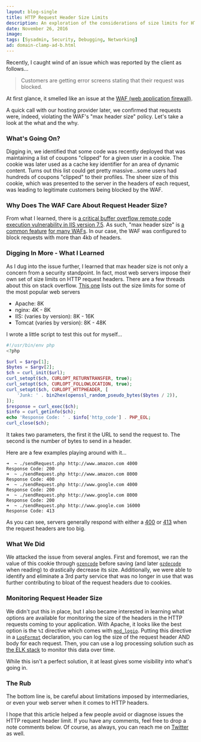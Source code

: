 ```yaml
---
layout: blog-single
title: HTTP Request Header Size Limits
description: An exploration of the considerations of size limits for HTTP request headers
date: November 26, 2016
image:
tags: [Sysadmin, Security, Debugging, Networking]
ad: domain-clamp-ad-b.html
---
```


Recently, I caught wind of an issue which was reported by the client as follows...

> Customers are getting error screens stating that their request was blocked.

At first glance, it smelled like an issue at the [WAF (web application firewall)](https://en.wikipedia.org/wiki/Web_application_firewall).

A quick call with our hosting provider later, we confirmed that requests were, indeed, violating the WAF's "max header size" policy. Let's take a look at the what and the why.

<!-- excerpt_separator -->

### What's Going On?

Digging in, we identified that some code was recently deployed that was maintaining a list of coupons "clipped" for a given user in a cookie. The cookie was later used as a cache key identifier for an area of dynamic content. Turns out this list could get pretty massive...some users had hundreds of coupons "clipped" to their profiles. The sheer size of this cookie, which was presented to the server in the headers of each request, was leading to legitimate customers being blocked by the WAF.

### Why Does The WAF Care About Request Header Size?

From what I learned, there is [a critical buffer overflow remote code execution vulnerability in IIS version 7.5](https://blogs.technet.microsoft.com/srd/2010/09/14/ms10-065-exploitability-of-the-iis-fastcgi-request-header-vulnerability/). As such, "max header size" is [a common feature](http://help.fortinet.com/fweb/537/Content/FortiWeb/fortiweb-admin/http_protocol_restraints.htm) [for many WAFs](https://campus.barracuda.com/product/webapplicationfirewall/article/WAF/ConfigReqLimits/). In our case, the WAF was configured to block requests with more than 4kb of headers.

### Digging In More - What I Learned

As I dug into the issue further, I learned that max header size is not only a concern from a security standpoint. In fact, most web servers impose their own set of size limits on HTTP request headers. There are a few threads about this on stack overflow. [This one](http://stackoverflow.com/questions/686217/maximum-on-http-header-values) lists out the size limits for some of the most popular web servers

- Apache: 8K
- nginx: 4K - 8K
- IIS: (varies by version): 8K - 16K
- Tomcat (varies by version): 8K - 48K

I wrote a little script to test this out for myself...

```php
#!/usr/bin/env php
<?php

$url = $argv[1];
$bytes = $argv[2];
$ch = curl_init($url);
curl_setopt($ch, CURLOPT_RETURNTRANSFER, true);
curl_setopt($ch, CURLOPT_FOLLOWLOCATION, true);
curl_setopt($ch, CURLOPT_HTTPHEADER, [
    'Junk: ' . bin2hex(openssl_random_pseudo_bytes($bytes / 2)),
]);
$response = curl_exec($ch);
$info = curl_getinfo($ch);
echo 'Response Code: ' . $info['http_code'] . PHP_EOL;
curl_close($ch);
```

It takes two parameters, the first it the URL to send the request to. The second is the number of bytes to send in a header.

Here are a few examples playing around with it...

```
➜  ~ ./sendRequest.php http://www.amazon.com 4000
Response Code: 200
➜  ~ ./sendRequest.php http://www.amazon.com 8000
Response Code: 400
➜  ~ ./sendRequest.php http://www.google.com 4000
Response Code: 200
➜  ~ ./sendRequest.php http://www.google.com 8000
Response Code: 200
➜  ~ ./sendRequest.php http://www.google.com 16000
Response Code: 413
```

As you can see, servers generally respond with either a [400](https://httpstatuses.com/400) or [413](https://httpstatuses.com/413) when the request headers are too big.

### What We Did

We attacked the issue from several angles. First and foremost, we ran the value of this cookie through [`gzencode`](http://php.net/manual/en/function.gzencode.php) before saving (and later [`gzdecode`](http://php.net/manual/en/function.gzdecode.php) when reading) to drastically decrease its size. Additionally, we were able to identify and eliminate a 3rd party service that was no longer in use that was further contributing to bloat of the request headers due to cookies.

### Monitoring Request Header Size

We didn't put this in place, but I also became interested in learning what options are available for monitoring the size of the headers in the HTTP requests coming to your application. With Apache, it looks like the best option is the `%I` directive which comes with [`mod_logio`](https://httpd.apache.org/docs/2.4/mod/mod_logio.html). Putting this directive in a [`LogFormat`](http://httpd.apache.org/docs/current/mod/mod_log_config.html#logformat) declaration, you can log the size of the request header AND body for each request. Then, you can use a log processing solution such as [the ELK stack](https://www.elastic.co/guide/index.html) to monitor this data over time. 

While this isn't a perfect solution, it at least gives some visibility into what's going in.

### The Rub

The bottom line is, be careful about limitations imposed by intermediaries, or even your web server when it comes to HTTP headers. 

I hope that this article helped a few people avoid or diagnose issues the HTTP request header limit. If you have any comments, feel free to drop a note comments below. Of course, as always, you can reach me on [Twitter](http://twitter.com/maxpchadwick) as well.
